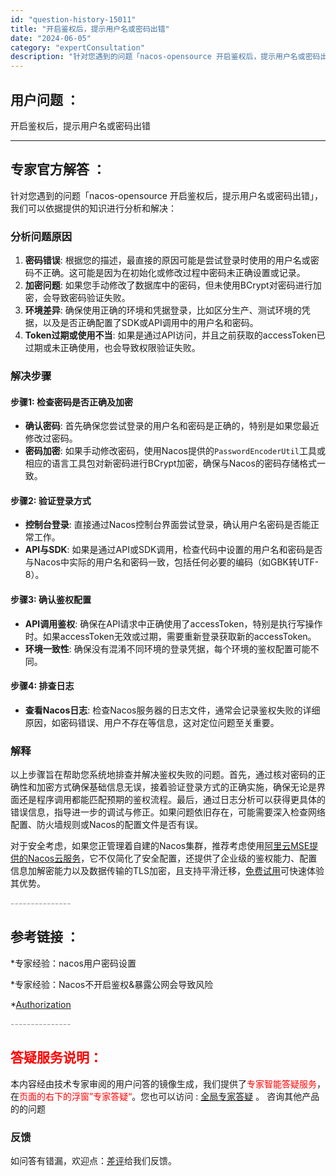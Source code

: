 ```yaml
---
id: "question-history-15011"
title: "开启鉴权后，提示用户名或密码出错"
date: "2024-06-05"
category: "expertConsultation"
description: "针对您遇到的问题「nacos-opensource 开启鉴权后，提示用户名或密码出错」，我们可以依据提供的知识进行分析和解决：### 分析问题原因1. **密码错误**: 根据您的描述，最直接的原因可能是尝试登录时使用的用户名或密码不正确。这可能是因为在初始化或修改过程中密码未正确设置或记录。2. "
---
```


## 用户问题 ： 
 开启鉴权后，提示用户名或密码出错  

---------------
## 专家官方解答 ：

针对您遇到的问题「nacos-opensource 开启鉴权后，提示用户名或密码出错」，我们可以依据提供的知识进行分析和解决：

### 分析问题原因
1. **密码错误**: 根据您的描述，最直接的原因可能是尝试登录时使用的用户名或密码不正确。这可能是因为在初始化或修改过程中密码未正确设置或记录。
2. **加密问题**: 如果您手动修改了数据库中的密码，但未使用BCrypt对密码进行加密，会导致密码验证失败。
3. **环境差异**: 确保使用正确的环境和凭据登录，比如区分生产、测试环境的凭据，以及是否正确配置了SDK或API调用中的用户名和密码。
4. **Token过期或使用不当**: 如果是通过API访问，并且之前获取的accessToken已过期或未正确使用，也会导致权限验证失败。

### 解决步骤
#### 步骤1: 检查密码是否正确及加密
- **确认密码**: 首先确保您尝试登录的用户名和密码是正确的，特别是如果您最近修改过密码。
- **密码加密**: 如果手动修改密码，使用Nacos提供的`PasswordEncoderUtil`工具或相应的语言工具包对新密码进行BCrypt加密，确保与Nacos的密码存储格式一致。

#### 步骤2: 验证登录方式
- **控制台登录**: 直接通过Nacos控制台界面尝试登录，确认用户名密码是否能正常工作。
- **API与SDK**: 如果是通过API或SDK调用，检查代码中设置的用户名和密码是否与Nacos中实际的用户名和密码一致，包括任何必要的编码（如GBK转UTF-8）。

#### 步骤3: 确认鉴权配置
- **API调用鉴权**: 确保在API请求中正确使用了accessToken，特别是执行写操作时。如果accessToken无效或过期，需要重新登录获取新的accessToken。
- **环境一致性**: 确保没有混淆不同环境的登录凭据，每个环境的鉴权配置可能不同。

#### 步骤4: 排查日志
- **查看Nacos日志**: 检查Nacos服务器的日志文件，通常会记录鉴权失败的详细原因，如密码错误、用户不存在等信息，这对定位问题至关重要。

### 解释
以上步骤旨在帮助您系统地排查并解决鉴权失败的问题。首先，通过核对密码的正确性和加密方式确保基础信息无误，接着验证登录方式的正确实施，确保无论是界面还是程序调用都能匹配预期的鉴权流程。最后，通过日志分析可以获得更具体的错误信息，指导进一步的调试与修正。如果问题依旧存在，可能需要深入检查网络配置、防火墙规则或Nacos的配置文件是否有误。

对于安全考虑，如果您正管理着自建的Nacos集群，推荐考虑使用[阿里云MSE提供的Nacos云服务](https://www.aliyun.com/product/aliware/mse?spm=nacos.cloud.topbar.0.0.0)，它不仅简化了安全配置，还提供了企业级的鉴权能力、配置信息加解密能力以及数据传输的TLS加密，且支持平滑迁移，[免费试用](https://free.aliyun.com/?searchKey=nacos&spm=nacos.cloud.topbar.0.0.0)可快速体验其优势。


<font color="#949494">---------------</font> 


## 参考链接 ：

*专家经验：nacos用户密码设置 
 
 *专家经验：Nacos不开启鉴权&暴露公网会导致风险 
 
 *[Authorization](https://nacos.io/docs/latest/guide/user/auth)


 <font color="#949494">---------------</font> 
 


## <font color="#FF0000">答疑服务说明：</font> 

本内容经由技术专家审阅的用户问答的镜像生成，我们提供了<font color="#FF0000">专家智能答疑服务</font>，在<font color="#FF0000">页面的右下的浮窗”专家答疑“</font>。您也可以访问 : [全局专家答疑](https://answer.opensource.alibaba.com/docs/intro) 。 咨询其他产品的的问题

### 反馈
如问答有错漏，欢迎点：[差评](https://ai.nacos.io/user/feedbackByEnhancerGradePOJOID?enhancerGradePOJOId=15064)给我们反馈。
